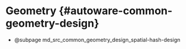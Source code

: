 Geometry {#autoware-common-geometry-design}
=======

- @subpage md_src_common_geometry_design_spatial-hash-design